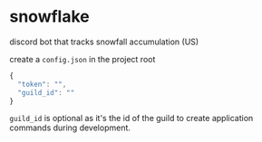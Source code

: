 # snowflake
discord bot that tracks snowfall accumulation (US) 

create a `config.json` in the project root
```js
{
  "token": "",
  "guild_id": ""
}
```
`guild_id` is optional as it's the id of the guild to create application commands during development.
